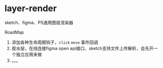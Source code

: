 # layer-render
sketch、figma、PS通用图层渲染器


RoadMap

1. 添加各种生命周期钩子，`click` `move` 事件回调
2. 胶水层，在线连接figma open api接口、sketch支持文件上传解析，会先开一个独立应用来做
3. 。。。
